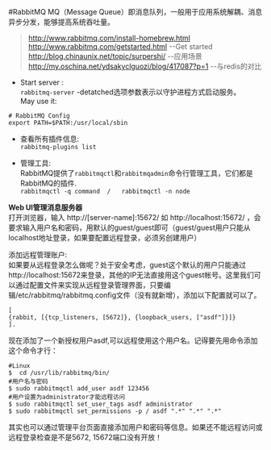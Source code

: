 #RabbitMQ 
MQ（Message Queue）即消息队列，一般用于应用系统解耦、消息异步分发，能够提高系统吞吐量。   
> http://www.rabbitmq.com/install-homebrew.html  
  http://www.rabbitmq.com/getstarted.html  --Get started   
  http://blog.chinaunix.net/topic/surpershi/  --应用场景    
  http://my.oschina.net/ydsakyclguozi/blog/417087?p=1  --与redis的对比   

* Start server :    
`rabbitmq-server`   -detatched选项参数表示以守护进程方式启动服务。   
May use it:  
```
# RabbitMQ Config
export PATH=$PATH:/usr/local/sbin  
```

* 查看所有插件信息:   
`rabbitmq-plugins list`  

* 管理工具:  
RabbitMQ提供了`rabbitmqctl`和`rabbitmqadmin`命令行管理工具，它们都是RabbitMQ的插件.   
`rabbitmqctl -q command  /   rabbitmqctl -n node `    

**Web UI管理消息服务器**  
打开浏览器，输入 http://[server-name]:15672/ 如 http://localhost:15672/     ，会要求输入用户名和密码，用默认的guest/guest即可（guest/guest用户只能从localhost地址登录，如果要配置远程登录，必须另创建用户）   

添加远程管理账户:   
如果要从远程登录怎么做呢？处于安全考虑，guest这个默认的用户只能通过http://localhost:15672来登录，其他的IP无法直接用这个guest帐号。这里我们可以通过配置文件来实现从远程登录管理界面，只要编辑/etc/rabbitmq/rabbitmq.config文件（没有就新增），添加以下配置就可以了。  
```
[  
{rabbit, [{tcp_listeners, [5672]}, {loopback_users, ["asdf"]}]}  
].
```
现在添加了一个新授权用户asdf,可以远程使用这个用户名。记得要先用命令添加这个命令才行：   
```
#Linux
$  cd /usr/lib/rabbitmq/bin/
#用户名与密码
$ sudo rabbitmqctl add_user asdf 123456
#用户设置为administrator才能远程访问
$ sudo rabbitmqctl set_user_tags asdf administrator         
$ sudo rabbitmqctl set_permissions -p / asdf ".*" ".*" ".*"   
```   
其实也可以通过管理平台页面直接添加用户和密码等信息。如果还不能远程访问或远程登录检查是不是5672, 15672端口没有开放！    


